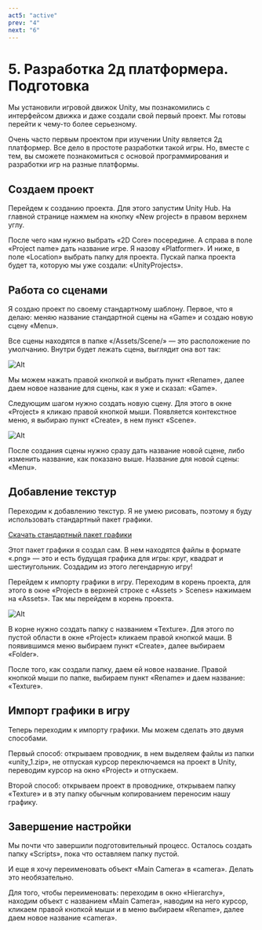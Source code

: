 ```yaml
---
act5: "active"
prev: "4"
next: "6"
---
```


# 5. Разработка 2д платформера. Подготовка

Мы установили игровой движок Unity, мы познакомились с интерфейсом движка и даже создали свой первый проект. Мы готовы перейти к чему-то более серьезному.

Очень часто первым проектом при изучении Unity является 2д платформер. Все дело в простоте разработки такой игры. Но, вместе с тем, вы сможете познакомиться с основой программирования и разработки игр на разные платформы.

## Создаем проект

Перейдем к созданию проекта. Для этого запустим Unity Hub. На главной странице нажмем на кнопку «New project» в правом верхнем углу.

После чего нам нужно выбрать «2D Core» посередине. А справа в поле «Project name» дать название игре. Я назову «Platformer». И ниже, в поле «Location» выбрать папку для проекта. Пускай папка проекта будет та, которую мы уже создали: «UnityProjects».

## Работа со сценами

Я создаю проект по своему стандартному шаблону. Первое, что я делаю: меняю название стандартной сцены на «Game» и создаю новую сцену «Menu».

Все сцены находятся в папке «/Assets/Scene/» — это расположение по умолчанию. Внутри будет лежать сцена, выглядит она вот так:

![Alt](../data/less5/less5__01.jpg)

Мы можем нажать правой кнопкой и выбрать пункт «Rename», далее даем новое название для сцены, как я уже и сказал: «Game».

Следующим шагом нужно создать новую сцену. Для этого в окне «Project» я кликаю правой кнопкой мыши. Появляется контекстное меню, я выбираю пункт «Create», в нем пункт «Scene».

![Alt](../data/less5/less5__02.jpg)

После создания сцены нужно сразу дать название новой сцене, либо изменить название, как показано выше. Название для новой сцены: «Menu».

## Добавление текстур

Переходим к добавлению текстур. Я не умею рисовать, поэтому я буду использовать стандартный пакет графики.

[Скачать стандартный пакет графики](../data/unity_1.zip)

Этот пакет графики я создал сам. В нем находятся файлы в формате «.png» — это и есть будущая графика для игры: круг, квадрат и шестиугольник. Создадим из этого легендарную игру!

Перейдем к импорту графики в игру. Переходим в корень проекта, для этого в окне «Project» в верхней строке с «Assets > Scenes» нажимаем на «Assets». Так мы перейдем в корень проекта.

![Alt](../data/less5/less5__03.jpg)

В корне нужно создать папку с названием «Texture». Для этого по пустой области в окне «Project» кликаем правой кнопкой маши. В появившимся меню выбираем пункт «Create», далее выбираем «Folder».

После того, как создали папку, даем ей новое название. Правой кнопкой мыши по папке, выбираем пункт «Rename» и даем название: «Texture».

## Импорт графики в игру

Теперь переходим к импорту графики. Мы можем сделать это двумя способами.

Первый способ: открываем проводник, в нем выделяем файлы из папки «unity_1.zip», не отпуская курсор переключаемся на проект в Unity, переводим курсор на окно «Project» и отпускаем.

Второй способ: открываем проект в проводнике, открываем папку «Texture» и в эту папку обычным копированием переносим нашу графику.

## Завершение настройки

Мы почти что завершили подготовительный процесс. Осталось создать папку «Scripts», пока что оставляем папку пустой.

И еще я хочу переименовать объект «Main Camera» в «camera». Делать это необязательно.

Для того, чтобы переименовать: переходим в окно «Hierarchy», находим объект с названием «Main Camera», наводим на него курсор, кликаем правой кнопкой мыши и в меню выбираем «Rename», далее даем новое название «camera».
